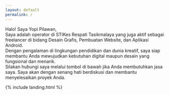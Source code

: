 ```yaml
---
layout: default
permalink: /
---
```

Halo! Saya Yopi Pilawan,<br>
Saya adalah operator di STIKes Respati Tasikmalaya yang juga aktif sebagai freelancer di bidang Desain Grafis, Pembuatan Website, dan Aplikasi Android.
<br>
Dengan pengalaman di lingkungan pendidikan dan dunia kreatif, saya siap membantu Anda mewujudkan kebutuhan digital maupun desain yang fungsional dan menarik.
<br>
Silakan hubungi saya melalui tombol di bawah jika Anda membutuhkan jasa saya. Saya akan dengan senang hati berdiskusi dan membantu menyelesaikan proyek Anda.

{% include landing.html %}